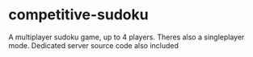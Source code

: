 # competitive-sudoku
A multiplayer sudoku game, up to 4 players. Theres also a singleplayer mode. Dedicated server source code also included
